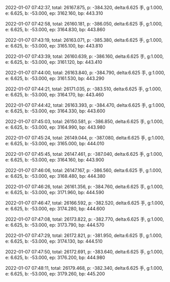 2022-01-07 07:42:37, total: 26167.875, p: -384.320, delta:6.625 手, g:1.000, e: 6.625, b: -53.000, ep: 3162.160, bp: 443.310

2022-01-07 07:42:58, total: 26160.181, p: -386.050, delta:6.625 手, g:1.000, e: 6.625, b: -53.000, ep: 3164.830, bp: 443.860

2022-01-07 07:43:19, total: 26163.071, p: -385.380, delta:6.625 手, g:1.000, e: 6.625, b: -53.000, ep: 3165.100, bp: 443.810

2022-01-07 07:43:39, total: 26160.639, p: -386.160, delta:6.625 手, g:1.000, e: 6.625, b: -53.000, ep: 3161.120, bp: 443.410

2022-01-07 07:44:00, total: 26163.840, p: -384.790, delta:6.625 手, g:1.000, e: 6.625, b: -53.000, ep: 3161.530, bp: 443.290

2022-01-07 07:44:21, total: 26171.035, p: -383.510, delta:6.625 手, g:1.000, e: 6.625, b: -53.000, ep: 3164.170, bp: 443.460

2022-01-07 07:44:42, total: 26163.393, p: -384.470, delta:6.625 手, g:1.000, e: 6.625, b: -53.000, ep: 3164.330, bp: 443.600

2022-01-07 07:45:03, total: 26150.581, p: -386.850, delta:6.625 手, g:1.000, e: 6.625, b: -53.000, ep: 3164.990, bp: 443.980

2022-01-07 07:45:24, total: 26149.044, p: -387.080, delta:6.625 手, g:1.000, e: 6.625, b: -53.000, ep: 3165.000, bp: 444.010

2022-01-07 07:45:45, total: 26147.461, p: -387.040, delta:6.625 手, g:1.000, e: 6.625, b: -53.000, ep: 3164.160, bp: 443.900

2022-01-07 07:46:06, total: 26147.167, p: -386.560, delta:6.625 手, g:1.000, e: 6.625, b: -53.000, ep: 3168.480, bp: 444.380

2022-01-07 07:46:26, total: 26161.356, p: -384.760, delta:6.625 手, g:1.000, e: 6.625, b: -53.000, ep: 3171.960, bp: 444.590

2022-01-07 07:46:47, total: 26166.592, p: -382.520, delta:6.625 手, g:1.000, e: 6.625, b: -53.000, ep: 3174.280, bp: 444.600

2022-01-07 07:47:08, total: 26173.822, p: -382.770, delta:6.625 手, g:1.000, e: 6.625, b: -53.000, ep: 3173.790, bp: 444.570

2022-01-07 07:47:29, total: 26172.821, p: -381.950, delta:6.625 手, g:1.000, e: 6.625, b: -53.000, ep: 3174.130, bp: 444.510

2022-01-07 07:47:50, total: 26172.691, p: -383.640, delta:6.625 手, g:1.000, e: 6.625, b: -53.000, ep: 3176.200, bp: 444.980

2022-01-07 07:48:11, total: 26179.468, p: -382.340, delta:6.625 手, g:1.000, e: 6.625, b: -53.000, ep: 3179.260, bp: 445.200